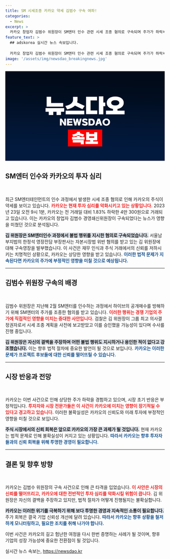 ```yaml
---
title: SM 시세조종 카카오 약세 김범수 구속 여파!
categories:
  - News
excerpt: >
  카카오 창업자 김범수 위원장이 SM엔터 인수 관련 시세 조종 혐의로 구속되며 주가가 하락세를 보이고 있습니다. 악화된 투자 심리에 경영진의 신뢰도 흔들리고 있는 상황!
feature_text: >
  ## adskorea 실시간 뉴스 속보입니다.

  카카오 창업자 김범수 위원장이 SM엔터 인수 관련 시세 조종 혐의로 구속되며 주가가 하락세를 보이고 있습니다. 악화된 투자 심리에 경영진의 신뢰도 흔들리고 있는 상황!
image: '/assets/img/newsdao_breakingnews.jpg'
---
```


<p><img src="/assets/img/newsdao_breakingnews.jpg" alt="adskorea 속보" /></p>

<h2 data-ke-size="size26">SM엔터 인수와 카카오의 투자 심리</h2>

<p data-ke-size="size16">&nbsp;</p>

<p>최근 SM엔터테인먼트의 인수 과정에서 발생한 시세 조종 혐의로 인해 카카오의 주식이 약세를 보이고 있습니다. <b><span style="color: #ee2323;">카카오는 현재 투자 심리를 악화시키고 있는 상황입니다.</span></b> 2023년 23일 오전 9시 1분, 카카오는 전 거래일 대비 1.83% 하락한 4만 300원으로 거래되고 있습니다. 이는 카카오의 창업자 김범수 경영쇄신위원장이 구속되었다는 뉴스가 영향을 미쳤던 것으로 분석됩니다. </p>

<p><b><span style="background-color: #21538527;">김 위원장은 SM엔터인수 과정에서 불법 행위를 지시한 혐의로 구속되었습니다.</span></b> 서울남부지법의 한정석 영장전담 부장판사는 자본시장법 위반 혐의를 받고 있는 김 위원장에 대해 구속영장을 발부했습니다. 이 사건은 재무 인식과 주식 거래에서의 신뢰를 저하시키는 치명적인 상황으로, 카카오는 상당한 영향을 받고 있습니다. <b><span style="color: #1a5490;">이러한 법적 문제가 지속된다면 카카오의 주가에 부정적인 영향을 미칠 것으로 예상됩니다.</span></b></p>

<hr>

<h2 data-ke-size="size26">김범수 위원장 구속의 배경</h2>

<p data-ke-size="size16">&nbsp;</p>

<p>김범수 위원장은 지난해 2월 SM엔터를 인수하는 과정에서 하이브의 공개매수를 방해하기 위해 SM엔터의 주가를 조종한 혐의를 받고 있습니다. <b><span style="color: #ee2323;">이러한 행위는 경쟁 기업의 주가에 직접적인 영향을 미치는 중대한 사안입니다.</span></b> 검찰은 김 위원장이 그룹 최고 의사결정권자로서 시세 조종 계획을 사전에 보고받았고 이를 승인했을 가능성이 있다며 수사를 진행 중입니다.</p>

<p><b><span style="background-color: #21538527;">김 위원장은 자신의 결백을 주장하며 어떤 불법 행위도 지시하거나 용인한 적이 없다고 강조했습니다.</span></b> 이는 향후 법적 절차에 중요한 발언이 될 것으로 보입니다. <b><span style="color: #1a5490;">카카오는 이러한 문제가 프로젝트 후보들에 대한 신뢰를 떨어뜨릴 수 있습니다.</span></b></p>

<hr>

<h2 data-ke-size="size26">시장 반응과 전망</h2>

<p data-ke-size="size16">&nbsp;</p>

<p>카카오는 이번 사건으로 인해 상당한 주가 하락을 경험하고 있으며, 시장 초기 반응은 부정적입니다. <b><span style="color: #ee2323;">투자자와 시장 전문가들은 이 사건이 카카오에 미치는 영향이 장기적일 수 있다고 경고하고 있습니다.</span></b> 이러한 불확실성은 카카오의 신뢰도와 미래 투자에 부정적인 영향을 미칠 것으로 보입니다.</p>

<p><b><span style="background-color: #21538527;">주식 시장에서의 신뢰 회복은 앞으로 카카오의 가장 큰 과제가 될 것입니다.</span></b> 현재 카카오는 법적 문제로 인해 불확실성이 커지고 있는 상황입니다. <b><span style="color: #1a5490;">따라서 카카오는 향후 투자자들과의 신뢰 회복을 위해 투명한 경영이 필요합니다.</span></b></p>

<hr>

<h2 data-ke-size="size26">결론 및 향후 방향</h2>

<p data-ke-size="size16">&nbsp;</p>

<p>카카오는 김범수 위원장의 구속 사건으로 인해 큰 타격을 입었습니다. <b><span style="color: #ee2323;">이 사안은 시장의 신뢰를 떨어뜨리고, 카카오에 대한 전반적인 투자 심리를 악화시킬 위험이 큽니다.</span></b> 김 위원장은 자신의 결백을 주장하고 있지만, 법적 절차가 어떻게 진행될지는 불확실합니다.</p>

<p><b><span style="background-color: #21538527;">카카오는 이러한 위기를 극복하기 위해 보다 투명한 경영과 지속적인 소통이 필요합니다.</span></b> 주가 회복은 결국 기업 신뢰성 개선에 달려 있습니다. <b><span style="color: #1a5490;">따라서 카카오는 향후 상황을 철저하게 모니터링하고, 필요한 조치를 취해 나가야 합니다.</span></b> </p>

<p>이번 사건은 카카오의 길고 험난한 여정을 다시 한번 증명하는 사례가 될 것이며, 향후 기업의 성장 가능성에 중요한 전환점이 될 것입니다.</p>
실시간 뉴스 속보는, <a href="https://newsdao.kr" rel="dofollow">https://newsdao.kr</a>



